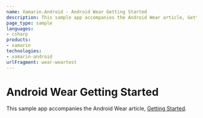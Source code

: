 ```yaml
---
name: Xamarin.Android - Android Wear Getting Started
description: This sample app accompanies the Android Wear article, Getting Started.
page_type: sample
languages:
- csharp
products:
- xamarin
technologies:
- xamarin-android
urlFragment: wear-weartest
---
```

# Android Wear Getting Started 

This sample app accompanies the Android Wear article, 
[Getting Started](https://developer.xamarin.com/guides/android/wear/getting-started/).


